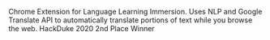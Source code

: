 Chrome Extension for Language Learning Immersion. Uses NLP and Google Translate API to automatically translate portions of text while you browse the web. HackDuke 2020 2nd Place Winner
